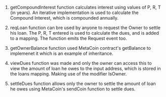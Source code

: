 
1. getCompoundInterest function calculates interest using values of P, R, T (in years). An iterative implementation is used to calculate the Compound Interest, which is compounded annually. 

2. reqLoan function can bre used by anyone to request the Owner to settle his loan. The P, R, T entered is used to calculate the dues, and is added to a mapping. The function emits the Request event too.

3. getOwnerBalance function used MetaCoin contract's getBalance to implemenet it which is an example of inheritance.

4. viewDues function was made and only the owner can access this to view the amount of loan he owes to the input address, which is stored in the loans mapping. Making use of the modifier IsOwner.

5. settleDues function allows only the owner to settle the amount of loan he owes using MetaCoin's sendCoin function to settle dues.
